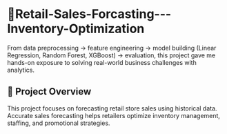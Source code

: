 # 🛒Retail-Sales-Forcasting---Inventory-Optimization
From data preprocessing → feature engineering → model building (Linear Regression, Random Forest, XGBoost) → evaluation, this project gave me hands-on exposure to solving real-world business challenges with analytics.

## 📌 Project Overview 
This project focuses on forecasting retail store sales using historical data. Accurate sales forecasting helps retailers optimize inventory management, staffing, and promotional strategies.
